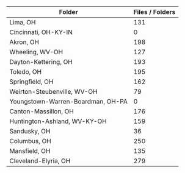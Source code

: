 | Folder                            |   Files / Folders |
|-----------------------------------|-------------------|
| Lima, OH                          |               131 |
| Cincinnati, OH-KY-IN              |                 0 |
| Akron, OH                         |               198 |
| Wheeling, WV-OH                   |               127 |
| Dayton-Kettering, OH              |               193 |
| Toledo, OH                        |               195 |
| Springfield, OH                   |               162 |
| Weirton-Steubenville, WV-OH       |                79 |
| Youngstown-Warren-Boardman, OH-PA |                 0 |
| Canton-Massillon, OH              |               176 |
| Huntington-Ashland, WV-KY-OH      |               159 |
| Sandusky, OH                      |                36 |
| Columbus, OH                      |               250 |
| Mansfield, OH                     |               135 |
| Cleveland-Elyria, OH              |               279 |